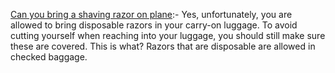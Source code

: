 <a href=”https://www.travomonk.com/blog/can-you-bring-a-razor-on-a-plane/”>Can you bring a shaving razor on plane</a>:- Yes, unfortunately, you are allowed to bring disposable razors in your carry-on luggage. To avoid cutting yourself when reaching into your luggage, you should still make sure these are covered. This is what? Razors that are disposable are allowed in checked baggage.